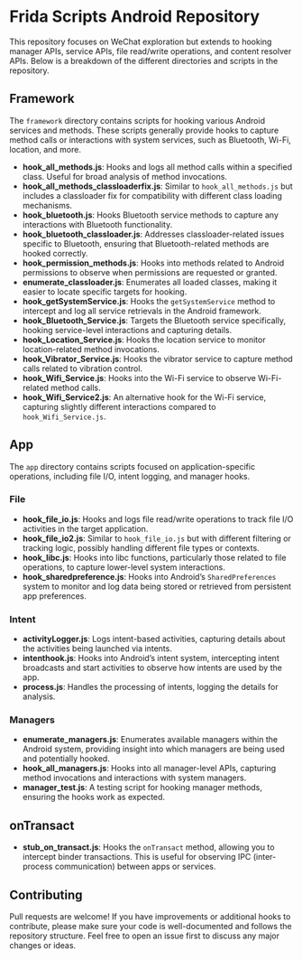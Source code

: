 # Frida Scripts Android Repository

This repository focuses on WeChat exploration but extends to hooking manager APIs, service APIs, file read/write operations, and content resolver APIs. Below is a breakdown of the different directories and scripts in the repository.

## Framework

The `framework` directory contains scripts for hooking various Android services and methods. These scripts generally provide hooks to capture method calls or interactions with system services, such as Bluetooth, Wi-Fi, location, and more.

- **hook_all_methods.js**: Hooks and logs all method calls within a specified class. Useful for broad analysis of method invocations.
- **hook_all_methods_classloaderfix.js**: Similar to `hook_all_methods.js` but includes a classloader fix for compatibility with different class loading mechanisms.
- **hook_bluetooth.js**: Hooks Bluetooth service methods to capture any interactions with Bluetooth functionality.
- **hook_bluetooth_classloader.js**: Addresses classloader-related issues specific to Bluetooth, ensuring that Bluetooth-related methods are hooked correctly.
- **hook_permission_methods.js**: Hooks into methods related to Android permissions to observe when permissions are requested or granted.
- **enumerate_classloader.js**: Enumerates all loaded classes, making it easier to locate specific targets for hooking.
- **hook_getSystemService.js**: Hooks the `getSystemService` method to intercept and log all service retrievals in the Android framework.
- **hook_Bluetooth_Service.js**: Targets the Bluetooth service specifically, hooking service-level interactions and capturing details.
- **hook_Location_Service.js**: Hooks the location service to monitor location-related method invocations.
- **hook_Vibrator_Service.js**: Hooks the vibrator service to capture method calls related to vibration control.
- **hook_Wifi_Service.js**: Hooks into the Wi-Fi service to observe Wi-Fi-related method calls.
- **hook_Wifi_Service2.js**: An alternative hook for the Wi-Fi service, capturing slightly different interactions compared to `hook_Wifi_Service.js`.

## App

The `app` directory contains scripts focused on application-specific operations, including file I/O, intent logging, and manager hooks.

### File

- **hook_file_io.js**: Hooks and logs file read/write operations to track file I/O activities in the target application.
- **hook_file_io2.js**: Similar to `hook_file_io.js` but with different filtering or tracking logic, possibly handling different file types or contexts.
- **hook_libc.js**: Hooks into libc functions, particularly those related to file operations, to capture lower-level system interactions.
- **hook_sharedpreference.js**: Hooks into Android’s `SharedPreferences` system to monitor and log data being stored or retrieved from persistent app preferences.

### Intent

- **activityLogger.js**: Logs intent-based activities, capturing details about the activities being launched via intents.
- **intenthook.js**: Hooks into Android’s intent system, intercepting intent broadcasts and start activities to observe how intents are used by the app.
- **process.js**: Handles the processing of intents, logging the details for analysis.

### Managers

- **enumerate_managers.js**: Enumerates available managers within the Android system, providing insight into which managers are being used and potentially hooked.
- **hook_all_managers.js**: Hooks into all manager-level APIs, capturing method invocations and interactions with system managers.
- **manager_test.js**: A testing script for hooking manager methods, ensuring the hooks work as expected.

## onTransact

- **stub_on_transact.js**: Hooks the `onTransact` method, allowing you to intercept binder transactions. This is useful for observing IPC (inter-process communication) between apps or services.

## Contributing

Pull requests are welcome! If you have improvements or additional hooks to contribute, please make sure your code is well-documented and follows the repository structure. Feel free to open an issue first to discuss any major changes or ideas.



